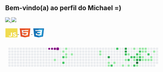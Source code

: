 ## Bem-vindo(a) ao perfil do Michael =)

 <div>
   <a href="https://github.com/assis74">
   <img height="180em" src="https://github-readme-stats.vercel.app/api?username=assis74&show_icons=true&theme=tokyonight&include_all_commits=true&count_private=true"/>
   <img height="180em" src="https://github-readme-stats.vercel.app/api/top-langs/?username=assis74&layout=compact&langs_count=6&theme=tokyonight"/>
</div>
    
<div style="display: inline_block"><br>
  <img align="center" alt="Js" height="30" width="40" src="https://raw.githubusercontent.com/devicons/devicon/master/icons/javascript/javascript-plain.svg">
  <img align="center" alt="HTML" height="30" width="40" src="https://raw.githubusercontent.com/devicons/devicon/master/icons/html5/html5-original.svg">
  <img align="center" alt="CSS" height="30" width="40" src="https://raw.githubusercontent.com/devicons/devicon/master/icons/css3/css3-original.svg">
</div>
 
<svg viewBox="-16 -32 880 192" width="880" height="192" xmlns="http://www.w3.org/2000/svg"><style>@keyframes c0{12.28%{fill:var(--c1)}12.3%,to{fill:var(--ce)}}@keyframes c1{7.63%{fill:var(--c1)}7.65%,to{fill:var(--ce)}}@keyframes c2{69.43%{fill:var(--c2)}69.45%,to{fill:var(--ce)}}@keyframes c3{70.09%{fill:var(--c2)}70.11%,to{fill:var(--ce)}}@keyframes c4{6.97%{fill:var(--c1)}6.99%,to{fill:var(--ce)}}@keyframes c5{8.3%{fill:var(--c1)}8.32%,to{fill:var(--ce)}}@keyframes c6{8.63%{fill:var(--c1)}8.65%,to{fill:var(--ce)}}@keyframes c7{9.62%{fill:var(--c1)}9.64%,to{fill:var(--ce)}}@keyframes c8{18.59%{fill:var(--c1)}18.61%,to{fill:var(--ce)}}@keyframes c9{18.26%{fill:var(--c1)}18.28%,to{fill:var(--ce)}}@keyframes ca{76.07%{fill:var(--c3)}76.09%,to{fill:var(--ce)}}@keyframes cb{20.92%{fill:var(--c1)}20.94%,to{fill:var(--ce)}}@keyframes cc{21.25%{fill:var(--c1)}21.27%,to{fill:var(--ce)}}@keyframes cd{53.48%{fill:var(--c2)}53.5%,to{fill:var(--ce)}}@keyframes ce{22.91%{fill:var(--c1)}22.93%,to{fill:var(--ce)}}@keyframes cf{50.82%{fill:var(--c2)}50.84%,to{fill:var(--ce)}}@keyframes cg{24.24%{fill:var(--c1)}24.26%,to{fill:var(--ce)}}@keyframes ch{79.06%{fill:var(--c3)}79.08%,to{fill:var(--ce)}}@keyframes ci{78.73%{fill:var(--c3)}78.75%,to{fill:var(--ce)}}@keyframes cj{49.16%{fill:var(--c2)}49.18%,to{fill:var(--ce)}}@keyframes ck{25.9%{fill:var(--c1)}25.92%,to{fill:var(--ce)}}@keyframes cl{26.9%{fill:var(--c1)}26.92%,to{fill:var(--ce)}}@keyframes cm{48.16%{fill:var(--c2)}48.18%,to{fill:var(--ce)}}@keyframes cn{24.91%{fill:var(--c1)}24.93%,to{fill:var(--ce)}}@keyframes co{47.5%{fill:var(--c2)}47.52%,to{fill:var(--ce)}}@keyframes cp{28.23%{fill:var(--c1)}28.25%,to{fill:var(--ce)}}@keyframes cq{47.17%{fill:var(--c2)}47.19%,to{fill:var(--ce)}}@keyframes cr{39.52%{fill:var(--c1)}39.54%,to{fill:var(--ce)}}@keyframes cs{56.14%{fill:var(--c2)}56.16%,to{fill:var(--ce)}}@keyframes ct{46.5%{fill:var(--c2)}46.52%,to{fill:var(--ce)}}@keyframes cu{46.17%{fill:var(--c1)}46.19%,to{fill:var(--ce)}}@keyframes cv{81.72%{fill:var(--c3)}81.74%,to{fill:var(--ce)}}@keyframes cw{82.71%{fill:var(--c4)}82.73%,to{fill:var(--ce)}}@keyframes cx{37.2%{fill:var(--c1)}37.22%,to{fill:var(--ce)}}@keyframes cy{28.89%{fill:var(--c1)}28.91%,to{fill:var(--ce)}}@keyframes cz{44.51%{fill:var(--c2)}44.53%,to{fill:var(--ce)}}@keyframes c10{44.18%{fill:var(--c1)}44.2%,to{fill:var(--ce)}}@keyframes c11{45.84%{fill:var(--c2)}45.86%,to{fill:var(--ce)}}@keyframes c12{82.05%{fill:var(--c3)}82.07%,to{fill:var(--ce)}}@keyframes c13{29.23%{fill:var(--c1)}29.25%,to{fill:var(--ce)}}@keyframes c14{30.22%{fill:var(--c1)}30.24%,to{fill:var(--ce)}}@keyframes c15{30.89%{fill:var(--c1)}30.91%,to{fill:var(--ce)}}@keyframes c16{31.22%{fill:var(--c1)}31.24%,to{fill:var(--ce)}}@keyframes c17{29.56%{fill:var(--c1)}29.58%,to{fill:var(--ce)}}@keyframes c18{29.89%{fill:var(--c1)}29.91%,to{fill:var(--ce)}}@keyframes c19{31.55%{fill:var(--c1)}31.57%,to{fill:var(--ce)}}@keyframes c1a{59.13%{fill:var(--c2)}59.15%,to{fill:var(--ce)}}@keyframes c1b{31.88%{fill:var(--c1)}31.9%,to{fill:var(--ce)}}@keyframes c1c{32.55%{fill:var(--c1)}32.57%,to{fill:var(--ce)}}@keyframes c1d{32.22%{fill:var(--c1)}32.24%,to{fill:var(--ce)}}@keyframes c1e{33.54%{fill:var(--c1)}33.56%,to{fill:var(--ce)}}@keyframes u0{6.97%{transform:scale(0,1)}6.99%,7.63%{transform:scale(.03,1)}7.65%,8.3%{transform:scale(.06,1)}8.32%,8.63%{transform:scale(.1,1)}8.65%,9.62%{transform:scale(.13,1)}12.28%,9.64%{transform:scale(.16,1)}12.3%,18.26%{transform:scale(.19,1)}18.28%,18.59%{transform:scale(.23,1)}18.61%,20.92%{transform:scale(.26,1)}20.94%,21.25%{transform:scale(.29,1)}21.27%,22.91%{transform:scale(.32,1)}22.93%,24.24%{transform:scale(.35,1)}24.26%,24.91%{transform:scale(.39,1)}24.93%,25.9%{transform:scale(.42,1)}25.92%,26.9%{transform:scale(.45,1)}26.92%,28.23%{transform:scale(.48,1)}28.25%,28.89%{transform:scale(.52,1)}28.91%,29.23%{transform:scale(.55,1)}29.25%,29.56%{transform:scale(.58,1)}29.58%,29.89%{transform:scale(.61,1)}29.91%,30.22%{transform:scale(.65,1)}30.24%,30.89%{transform:scale(.68,1)}30.91%,31.22%{transform:scale(.71,1)}31.24%,31.55%{transform:scale(.74,1)}31.57%,31.88%{transform:scale(.77,1)}31.9%,32.22%{transform:scale(.81,1)}32.24%,32.55%{transform:scale(.84,1)}32.57%,33.54%{transform:scale(.87,1)}33.56%,37.2%{transform:scale(.9,1)}37.22%,39.52%{transform:scale(.94,1)}39.54%,44.18%{transform:scale(.97,1)}44.2%,to{transform:scale(1,1)}}@keyframes u1{44.51%{transform:scale(0,1)}44.53%,45.84%{transform:scale(.5,1)}45.86%,to{transform:scale(1,1)}}@keyframes u2{46.17%{transform:scale(0,1)}46.19%,to{transform:scale(1,1)}}@keyframes u3{46.5%{transform:scale(0,1)}46.52%,47.17%{transform:scale(.09,1)}47.19%,47.5%{transform:scale(.18,1)}47.52%,48.16%{transform:scale(.27,1)}48.18%,49.16%{transform:scale(.36,1)}49.18%,50.82%{transform:scale(.45,1)}50.84%,53.48%{transform:scale(.55,1)}53.5%,56.14%{transform:scale(.64,1)}56.16%,59.13%{transform:scale(.73,1)}59.15%,69.43%{transform:scale(.82,1)}69.45%,70.09%{transform:scale(.91,1)}70.11%,to{transform:scale(1,1)}}@keyframes u4{76.07%{transform:scale(0,1)}76.09%,78.73%{transform:scale(.2,1)}78.75%,79.06%{transform:scale(.4,1)}79.08%,81.72%{transform:scale(.6,1)}81.74%,82.05%{transform:scale(.8,1)}82.07%,to{transform:scale(1,1)}}@keyframes u5{82.71%{transform:scale(0,1)}82.73%,to{transform:scale(1,1)}}@keyframes s0{0%,99.67%{transform:translate(0,-16px)}.33%{transform:translate(0,0)}6.98%{transform:translate(320px,0)}7.31%{transform:translate(320px,16px)}7.64%{transform:translate(304px,16px)}69.1%,7.97%{transform:translate(304px,32px)}8.31%{transform:translate(320px,32px)}8.64%{transform:translate(320px,48px)}9.3%{transform:translate(352px,48px)}9.63%{transform:translate(352px,32px)}11.63%{transform:translate(256px,32px)}12.29%{transform:translate(256px,64px)}17.61%{transform:translate(512px,64px)}18.6%{transform:translate(512px,16px)}19.27%{transform:translate(544px,16px)}20.27%{transform:translate(544px,64px)}20.6%{transform:translate(560px,64px)}21.26%{transform:translate(560px,96px)}21.59%{transform:translate(544px,96px)}21.93%{transform:translate(544px,80px)}23.92%{transform:translate(640px,80px)}24.25%{transform:translate(640px,96px)}24.92%{transform:translate(672px,96px)}25.25%{transform:translate(672px,80px)}25.58%{transform:translate(656px,80px)}26.25%,78.07%{transform:translate(656px,48px)}26.58%,47.84%{transform:translate(672px,48px)}26.91%{transform:translate(672px,32px)}27.57%,46.84%{transform:translate(704px,32px)}28.24%{transform:translate(704px,0)}29.57%{transform:translate(768px,0)}29.9%{transform:translate(768px,16px)}30.23%,34.88%,44.85%{transform:translate(752px,16px)}31.23%{transform:translate(752px,64px)}32.23%{transform:translate(800px,64px)}32.56%{transform:translate(800px,48px)}32.89%{transform:translate(816px,48px)}33.55%{transform:translate(816px,16px)}36.21%,42.86%{transform:translate(752px,80px)}36.54%,42.52%,82.39%{transform:translate(736px,80px)}36.88%,42.19%{transform:translate(736px,96px)}37.21%,41.86%{transform:translate(720px,96px)}37.54%,41.53%{transform:translate(720px,112px)}38.21%,40.86%{transform:translate(688px,112px)}38.87%{transform:translate(688px,80px)}39.2%{transform:translate(704px,80px)}39.53%{transform:translate(704px,64px)}39.87%{transform:translate(688px,64px)}43.85%{transform:translate(752px,32px)}44.19%{transform:translate(736px,32px)}44.52%{transform:translate(736px,16px)}45.51%{transform:translate(752px,48px)}46.18%{transform:translate(720px,48px)}46.51%{transform:translate(720px,32px)}47.18%{transform:translate(704px,48px)}48.17%{transform:translate(672px,64px)}48.5%{transform:translate(656px,64px)}49.17%{transform:translate(656px,32px)}49.5%{transform:translate(640px,32px)}50.17%{transform:translate(640px,0)}51.5%{transform:translate(576px,0)}53.49%{transform:translate(576px,96px)}57.81%{transform:translate(784px,96px)}59.14%{transform:translate(784px,32px)}70.1%{transform:translate(304px,80px)}75.42%{transform:translate(560px,80px)}76.08%{transform:translate(560px,48px)}79.07%{transform:translate(656px,0)}80.4%{transform:translate(720px,0)}81.73%{transform:translate(720px,64px)}82.06%{transform:translate(736px,64px)}93.36%{transform:translate(208px,80px)}93.69%{transform:translate(208px,64px)}94.35%{transform:translate(176px,64px)}94.68%{transform:translate(176px,48px)}95.35%{transform:translate(144px,48px)}96.01%{transform:translate(144px,16px)}96.35%{transform:translate(128px,16px)}96.68%{transform:translate(128px,0)}97.67%{transform:translate(80px,0)}98.01%{transform:translate(80px,-16px)}}@keyframes s1{0%,99.67%{transform:translate(16px,-16px)}.33%{transform:translate(0,-16px)}.66%{transform:translate(0,0)}7.31%{transform:translate(320px,0)}7.64%{transform:translate(320px,16px)}7.97%{transform:translate(304px,16px)}69.44%,8.31%{transform:translate(304px,32px)}8.64%{transform:translate(320px,32px)}8.97%{transform:translate(320px,48px)}9.63%{transform:translate(352px,48px)}9.97%{transform:translate(352px,32px)}11.96%{transform:translate(256px,32px)}12.62%{transform:translate(256px,64px)}17.94%{transform:translate(512px,64px)}18.94%{transform:translate(512px,16px)}19.6%{transform:translate(544px,16px)}20.6%{transform:translate(544px,64px)}20.93%{transform:translate(560px,64px)}21.59%{transform:translate(560px,96px)}21.93%{transform:translate(544px,96px)}22.26%{transform:translate(544px,80px)}24.25%{transform:translate(640px,80px)}24.58%{transform:translate(640px,96px)}25.25%{transform:translate(672px,96px)}25.58%{transform:translate(672px,80px)}25.91%{transform:translate(656px,80px)}26.58%,78.41%{transform:translate(656px,48px)}26.91%,48.17%{transform:translate(672px,48px)}27.24%{transform:translate(672px,32px)}27.91%,47.18%{transform:translate(704px,32px)}28.57%{transform:translate(704px,0)}29.9%{transform:translate(768px,0)}30.23%{transform:translate(768px,16px)}30.56%,35.22%,45.18%{transform:translate(752px,16px)}31.56%{transform:translate(752px,64px)}32.56%{transform:translate(800px,64px)}32.89%{transform:translate(800px,48px)}33.22%{transform:translate(816px,48px)}33.89%{transform:translate(816px,16px)}36.54%,43.19%{transform:translate(752px,80px)}36.88%,42.86%,82.72%{transform:translate(736px,80px)}37.21%,42.52%{transform:translate(736px,96px)}37.54%,42.19%{transform:translate(720px,96px)}37.87%,41.86%{transform:translate(720px,112px)}38.54%,41.2%{transform:translate(688px,112px)}39.2%{transform:translate(688px,80px)}39.53%{transform:translate(704px,80px)}39.87%{transform:translate(704px,64px)}40.2%{transform:translate(688px,64px)}44.19%{transform:translate(752px,32px)}44.52%{transform:translate(736px,32px)}44.85%{transform:translate(736px,16px)}45.85%{transform:translate(752px,48px)}46.51%{transform:translate(720px,48px)}46.84%{transform:translate(720px,32px)}47.51%{transform:translate(704px,48px)}48.5%{transform:translate(672px,64px)}48.84%{transform:translate(656px,64px)}49.5%{transform:translate(656px,32px)}49.83%{transform:translate(640px,32px)}50.5%{transform:translate(640px,0)}51.83%{transform:translate(576px,0)}53.82%{transform:translate(576px,96px)}58.14%{transform:translate(784px,96px)}59.47%{transform:translate(784px,32px)}70.43%{transform:translate(304px,80px)}75.75%{transform:translate(560px,80px)}76.41%{transform:translate(560px,48px)}79.4%{transform:translate(656px,0)}80.73%{transform:translate(720px,0)}82.06%{transform:translate(720px,64px)}82.39%{transform:translate(736px,64px)}93.69%{transform:translate(208px,80px)}94.02%{transform:translate(208px,64px)}94.68%{transform:translate(176px,64px)}95.02%{transform:translate(176px,48px)}95.68%{transform:translate(144px,48px)}96.35%{transform:translate(144px,16px)}96.68%{transform:translate(128px,16px)}97.01%{transform:translate(128px,0)}98.01%{transform:translate(80px,0)}98.34%{transform:translate(80px,-16px)}}@keyframes s2{0%,99.67%{transform:translate(32px,-16px)}.66%{transform:translate(0,-16px)}1%{transform:translate(0,0)}7.64%{transform:translate(320px,0)}7.97%{transform:translate(320px,16px)}8.31%{transform:translate(304px,16px)}69.77%,8.64%{transform:translate(304px,32px)}8.97%{transform:translate(320px,32px)}9.3%{transform:translate(320px,48px)}9.97%{transform:translate(352px,48px)}10.3%{transform:translate(352px,32px)}12.29%{transform:translate(256px,32px)}12.96%{transform:translate(256px,64px)}18.27%{transform:translate(512px,64px)}19.27%{transform:translate(512px,16px)}19.93%{transform:translate(544px,16px)}20.93%{transform:translate(544px,64px)}21.26%{transform:translate(560px,64px)}21.93%{transform:translate(560px,96px)}22.26%{transform:translate(544px,96px)}22.59%{transform:translate(544px,80px)}24.58%{transform:translate(640px,80px)}24.92%{transform:translate(640px,96px)}25.58%{transform:translate(672px,96px)}25.91%{transform:translate(672px,80px)}26.25%{transform:translate(656px,80px)}26.91%,78.74%{transform:translate(656px,48px)}27.24%,48.5%{transform:translate(672px,48px)}27.57%{transform:translate(672px,32px)}28.24%,47.51%{transform:translate(704px,32px)}28.9%{transform:translate(704px,0)}30.23%{transform:translate(768px,0)}30.56%{transform:translate(768px,16px)}30.9%,35.55%,45.51%{transform:translate(752px,16px)}31.89%{transform:translate(752px,64px)}32.89%{transform:translate(800px,64px)}33.22%{transform:translate(800px,48px)}33.55%{transform:translate(816px,48px)}34.22%{transform:translate(816px,16px)}36.88%,43.52%{transform:translate(752px,80px)}37.21%,43.19%,83.06%{transform:translate(736px,80px)}37.54%,42.86%{transform:translate(736px,96px)}37.87%,42.52%{transform:translate(720px,96px)}38.21%,42.19%{transform:translate(720px,112px)}38.87%,41.53%{transform:translate(688px,112px)}39.53%{transform:translate(688px,80px)}39.87%{transform:translate(704px,80px)}40.2%{transform:translate(704px,64px)}40.53%{transform:translate(688px,64px)}44.52%{transform:translate(752px,32px)}44.85%{transform:translate(736px,32px)}45.18%{transform:translate(736px,16px)}46.18%{transform:translate(752px,48px)}46.84%{transform:translate(720px,48px)}47.18%{transform:translate(720px,32px)}47.84%{transform:translate(704px,48px)}48.84%{transform:translate(672px,64px)}49.17%{transform:translate(656px,64px)}49.83%{transform:translate(656px,32px)}50.17%{transform:translate(640px,32px)}50.83%{transform:translate(640px,0)}52.16%{transform:translate(576px,0)}54.15%{transform:translate(576px,96px)}58.47%{transform:translate(784px,96px)}59.8%{transform:translate(784px,32px)}70.76%{transform:translate(304px,80px)}76.08%{transform:translate(560px,80px)}76.74%{transform:translate(560px,48px)}79.73%{transform:translate(656px,0)}81.06%{transform:translate(720px,0)}82.39%{transform:translate(720px,64px)}82.72%{transform:translate(736px,64px)}94.02%{transform:translate(208px,80px)}94.35%{transform:translate(208px,64px)}95.02%{transform:translate(176px,64px)}95.35%{transform:translate(176px,48px)}96.01%{transform:translate(144px,48px)}96.68%{transform:translate(144px,16px)}97.01%{transform:translate(128px,16px)}97.34%{transform:translate(128px,0)}98.34%{transform:translate(80px,0)}98.67%{transform:translate(80px,-16px)}}@keyframes s3{0%,99.67%{transform:translate(48px,-16px)}1%{transform:translate(0,-16px)}1.33%{transform:translate(0,0)}7.97%{transform:translate(320px,0)}8.31%{transform:translate(320px,16px)}8.64%{transform:translate(304px,16px)}70.1%,8.97%{transform:translate(304px,32px)}9.3%{transform:translate(320px,32px)}9.63%{transform:translate(320px,48px)}10.3%{transform:translate(352px,48px)}10.63%{transform:translate(352px,32px)}12.62%{transform:translate(256px,32px)}13.29%{transform:translate(256px,64px)}18.6%{transform:translate(512px,64px)}19.6%{transform:translate(512px,16px)}20.27%{transform:translate(544px,16px)}21.26%{transform:translate(544px,64px)}21.59%{transform:translate(560px,64px)}22.26%{transform:translate(560px,96px)}22.59%{transform:translate(544px,96px)}22.92%{transform:translate(544px,80px)}24.92%{transform:translate(640px,80px)}25.25%{transform:translate(640px,96px)}25.91%{transform:translate(672px,96px)}26.25%{transform:translate(672px,80px)}26.58%{transform:translate(656px,80px)}27.24%,79.07%{transform:translate(656px,48px)}27.57%,48.84%{transform:translate(672px,48px)}27.91%{transform:translate(672px,32px)}28.57%,47.84%{transform:translate(704px,32px)}29.24%{transform:translate(704px,0)}30.56%{transform:translate(768px,0)}30.9%{transform:translate(768px,16px)}31.23%,35.88%,45.85%{transform:translate(752px,16px)}32.23%{transform:translate(752px,64px)}33.22%{transform:translate(800px,64px)}33.55%{transform:translate(800px,48px)}33.89%{transform:translate(816px,48px)}34.55%{transform:translate(816px,16px)}37.21%,43.85%{transform:translate(752px,80px)}37.54%,43.52%,83.39%{transform:translate(736px,80px)}37.87%,43.19%{transform:translate(736px,96px)}38.21%,42.86%{transform:translate(720px,96px)}38.54%,42.52%{transform:translate(720px,112px)}39.2%,41.86%{transform:translate(688px,112px)}39.87%{transform:translate(688px,80px)}40.2%{transform:translate(704px,80px)}40.53%{transform:translate(704px,64px)}40.86%{transform:translate(688px,64px)}44.85%{transform:translate(752px,32px)}45.18%{transform:translate(736px,32px)}45.51%{transform:translate(736px,16px)}46.51%{transform:translate(752px,48px)}47.18%{transform:translate(720px,48px)}47.51%{transform:translate(720px,32px)}48.17%{transform:translate(704px,48px)}49.17%{transform:translate(672px,64px)}49.5%{transform:translate(656px,64px)}50.17%{transform:translate(656px,32px)}50.5%{transform:translate(640px,32px)}51.16%{transform:translate(640px,0)}52.49%{transform:translate(576px,0)}54.49%{transform:translate(576px,96px)}58.8%{transform:translate(784px,96px)}60.13%{transform:translate(784px,32px)}71.1%{transform:translate(304px,80px)}76.41%{transform:translate(560px,80px)}77.08%{transform:translate(560px,48px)}80.07%{transform:translate(656px,0)}81.4%{transform:translate(720px,0)}82.72%{transform:translate(720px,64px)}83.06%{transform:translate(736px,64px)}94.35%{transform:translate(208px,80px)}94.68%{transform:translate(208px,64px)}95.35%{transform:translate(176px,64px)}95.68%{transform:translate(176px,48px)}96.35%{transform:translate(144px,48px)}97.01%{transform:translate(144px,16px)}97.34%{transform:translate(128px,16px)}97.67%{transform:translate(128px,0)}98.67%{transform:translate(80px,0)}99%{transform:translate(80px,-16px)}}:root{--cb:#1b1f230a;--cs:purple;--ce:#ebedf0;--c0:#ebedf0;--c1:#9be9a8;--c2:#40c463;--c3:#30a14e;--c4:#216e39}@media (prefers-color-scheme:dark){:root{--cb:#1b1f230a;--cs:purple;--ce:#161b22;--c1:#01311f;--c2:#034525;--c3:#0f6d31;--c4:#00c647}}.c{shape-rendering:geometricPrecision;rx:2;ry:2;fill:var(--ce);stroke-width:1px;stroke:var(--cb);animation:none 30100ms linear infinite}.c.c0,.c.c1{fill:var(--c1);animation-name:c0}.c.c1{animation-name:c1}.c.c2,.c.c3{fill:var(--c2);animation-name:c2}.c.c3{animation-name:c3}.c.c4,.c.c5,.c.c6{fill:var(--c1);animation-name:c4}.c.c5,.c.c6{animation-name:c5}.c.c6{animation-name:c6}.c.c7,.c.c8,.c.c9{fill:var(--c1);animation-name:c7}.c.c8,.c.c9{animation-name:c8}.c.c9{animation-name:c9}.c.ca{fill:var(--c3);animation-name:ca}.c.cb,.c.cc{fill:var(--c1);animation-name:cb}.c.cc{animation-name:cc}.c.cd{fill:var(--c2);animation-name:cd}.c.ce{fill:var(--c1);animation-name:ce}.c.cf{fill:var(--c2);animation-name:cf}.c.cg{fill:var(--c1);animation-name:cg}.c.ch,.c.ci{fill:var(--c3);animation-name:ch}.c.ci{animation-name:ci}.c.cj{fill:var(--c2);animation-name:cj}.c.ck,.c.cl{fill:var(--c1);animation-name:ck}.c.cl{animation-name:cl}.c.cm{fill:var(--c2);animation-name:cm}.c.cn{fill:var(--c1);animation-name:cn}.c.co{fill:var(--c2);animation-name:co}.c.cp{fill:var(--c1);animation-name:cp}.c.cq{fill:var(--c2);animation-name:cq}.c.cr{fill:var(--c1);animation-name:cr}.c.cs,.c.ct{fill:var(--c2);animation-name:cs}.c.ct{animation-name:ct}.c.cu{fill:var(--c1);animation-name:cu}.c.cv{fill:var(--c3);animation-name:cv}.c.cw{fill:var(--c4);animation-name:cw}.c.cx,.c.cy{fill:var(--c1);animation-name:cx}.c.cy{animation-name:cy}.c.cz{fill:var(--c2);animation-name:cz}.c.c10{fill:var(--c1);animation-name:c10}.c.c11{fill:var(--c2);animation-name:c11}.c.c12{fill:var(--c3);animation-name:c12}.c.c13{fill:var(--c1);animation-name:c13}.c.c14,.c.c15,.c.c16{fill:var(--c1);animation-name:c14}.c.c15,.c.c16{animation-name:c15}.c.c16{animation-name:c16}.c.c17,.c.c18,.c.c19{fill:var(--c1);animation-name:c17}.c.c18,.c.c19{animation-name:c18}.c.c19{animation-name:c19}.c.c1a{fill:var(--c2);animation-name:c1a}.c.c1b{fill:var(--c1);animation-name:c1b}.c.c1c,.c.c1d,.c.c1e{fill:var(--c1);animation-name:c1c}.c.c1d,.c.c1e{animation-name:c1d}.c.c1e{animation-name:c1e}.s,.u{animation:none linear 30100ms infinite}.u,.u.u0{transform-origin:0 0}.u{transform:scale(0,1)}.u.u0{fill:var(--c1);animation-name:u0}.u.u1{fill:var(--c2);animation-name:u1;transform-origin:515.5px 0}.u.u2{fill:var(--c1);animation-name:u2;transform-origin:548.7px 0}.u.u3{fill:var(--c2);animation-name:u3;transform-origin:565.3px 0}.u.u4{fill:var(--c3);animation-name:u4;transform-origin:748.2px 0}.u.u5{fill:var(--c4);animation-name:u5;transform-origin:831.4px 0}.s{shape-rendering:geometricPrecision;fill:var(--cs)}.s.s0{transform:translate(0,-16px);animation-name:s0}.s.s1{transform:translate(16px,-16px);animation-name:s1}.s.s2{transform:translate(32px,-16px);animation-name:s2}.s.s3{transform:translate(48px,-16px);animation-name:s3}</style><rect class="c" x="2" y="2" width="12" height="12"/><rect class="c" x="2" y="18" width="12" height="12"/><rect class="c" x="2" y="34" width="12" height="12"/><rect class="c" x="2" y="50" width="12" height="12"/><rect class="c" x="2" y="66" width="12" height="12"/><rect class="c" x="2" y="82" width="12" height="12"/><rect class="c" x="2" y="98" width="12" height="12"/><rect class="c" x="18" y="2" width="12" height="12"/><rect class="c" x="18" y="18" width="12" height="12"/><rect class="c" x="18" y="34" width="12" height="12"/><rect class="c" x="18" y="50" width="12" height="12"/><rect class="c" x="18" y="66" width="12" height="12"/><rect class="c" x="18" y="82" width="12" height="12"/><rect class="c" x="18" y="98" width="12" height="12"/><rect class="c" x="34" y="2" width="12" height="12"/><rect class="c" x="34" y="18" width="12" height="12"/><rect class="c" x="34" y="34" width="12" height="12"/><rect class="c" x="34" y="50" width="12" height="12"/><rect class="c" x="34" y="66" width="12" height="12"/><rect class="c" x="34" y="82" width="12" height="12"/><rect class="c" x="34" y="98" width="12" height="12"/><rect class="c" x="50" y="2" width="12" height="12"/><rect class="c" x="50" y="18" width="12" height="12"/><rect class="c" x="50" y="34" width="12" height="12"/><rect class="c" x="50" y="50" width="12" height="12"/><rect class="c" x="50" y="66" width="12" height="12"/><rect class="c" x="50" y="82" width="12" height="12"/><rect class="c" x="50" y="98" width="12" height="12"/><rect class="c" x="66" y="2" width="12" height="12"/><rect class="c" x="66" y="18" width="12" height="12"/><rect class="c" x="66" y="34" width="12" height="12"/><rect class="c" x="66" y="50" width="12" height="12"/><rect class="c" x="66" y="66" width="12" height="12"/><rect class="c" x="66" y="82" width="12" height="12"/><rect class="c" x="66" y="98" width="12" height="12"/><rect class="c" x="82" y="2" width="12" height="12"/><rect class="c" x="82" y="18" width="12" height="12"/><rect class="c" x="82" y="34" width="12" height="12"/><rect class="c" x="82" y="50" width="12" height="12"/><rect class="c" x="82" y="66" width="12" height="12"/><rect class="c" x="82" y="82" width="12" height="12"/><rect class="c" x="82" y="98" width="12" height="12"/><rect class="c" x="98" y="2" width="12" height="12"/><rect class="c" x="98" y="18" width="12" height="12"/><rect class="c" x="98" y="34" width="12" height="12"/><rect class="c" x="98" y="50" width="12" height="12"/><rect class="c" x="98" y="66" width="12" height="12"/><rect class="c" x="98" y="82" width="12" height="12"/><rect class="c" x="98" y="98" width="12" height="12"/><rect class="c" x="114" y="2" width="12" height="12"/><rect class="c" x="114" y="18" width="12" height="12"/><rect class="c" x="114" y="34" width="12" height="12"/><rect class="c" x="114" y="50" width="12" height="12"/><rect class="c" x="114" y="66" width="12" height="12"/><rect class="c" x="114" y="82" width="12" height="12"/><rect class="c" x="114" y="98" width="12" height="12"/><rect class="c" x="130" y="2" width="12" height="12"/><rect class="c" x="130" y="18" width="12" height="12"/><rect class="c" x="130" y="34" width="12" height="12"/><rect class="c" x="130" y="50" width="12" height="12"/><rect class="c" x="130" y="66" width="12" height="12"/><rect class="c" x="130" y="82" width="12" height="12"/><rect class="c" x="130" y="98" width="12" height="12"/><rect class="c" x="146" y="2" width="12" height="12"/><rect class="c" x="146" y="18" width="12" height="12"/><rect class="c" x="146" y="34" width="12" height="12"/><rect class="c" x="146" y="50" width="12" height="12"/><rect class="c" x="146" y="66" width="12" height="12"/><rect class="c" x="146" y="82" width="12" height="12"/><rect class="c" x="146" y="98" width="12" height="12"/><rect class="c" x="162" y="2" width="12" height="12"/><rect class="c" x="162" y="18" width="12" height="12"/><rect class="c" x="162" y="34" width="12" height="12"/><rect class="c" x="162" y="50" width="12" height="12"/><rect class="c" x="162" y="66" width="12" height="12"/><rect class="c" x="162" y="82" width="12" height="12"/><rect class="c" x="162" y="98" width="12" height="12"/><rect class="c" x="178" y="2" width="12" height="12"/><rect class="c" x="178" y="18" width="12" height="12"/><rect class="c" x="178" y="34" width="12" height="12"/><rect class="c" x="178" y="50" width="12" height="12"/><rect class="c" x="178" y="66" width="12" height="12"/><rect class="c" x="178" y="82" width="12" height="12"/><rect class="c" x="178" y="98" width="12" height="12"/><rect class="c" x="194" y="2" width="12" height="12"/><rect class="c" x="194" y="18" width="12" height="12"/><rect class="c" x="194" y="34" width="12" height="12"/><rect class="c" x="194" y="50" width="12" height="12"/><rect class="c" x="194" y="66" width="12" height="12"/><rect class="c" x="194" y="82" width="12" height="12"/><rect class="c" x="194" y="98" width="12" height="12"/><rect class="c" x="210" y="2" width="12" height="12"/><rect class="c" x="210" y="18" width="12" height="12"/><rect class="c" x="210" y="34" width="12" height="12"/><rect class="c" x="210" y="50" width="12" height="12"/><rect class="c" x="210" y="66" width="12" height="12"/><rect class="c" x="210" y="82" width="12" height="12"/><rect class="c" x="210" y="98" width="12" height="12"/><rect class="c" x="226" y="2" width="12" height="12"/><rect class="c" x="226" y="18" width="12" height="12"/><rect class="c" x="226" y="34" width="12" height="12"/><rect class="c" x="226" y="50" width="12" height="12"/><rect class="c" x="226" y="66" width="12" height="12"/><rect class="c" x="226" y="82" width="12" height="12"/><rect class="c" x="226" y="98" width="12" height="12"/><rect class="c" x="242" y="2" width="12" height="12"/><rect class="c" x="242" y="18" width="12" height="12"/><rect class="c" x="242" y="34" width="12" height="12"/><rect class="c" x="242" y="50" width="12" height="12"/><rect class="c" x="242" y="66" width="12" height="12"/><rect class="c" x="242" y="82" width="12" height="12"/><rect class="c" x="242" y="98" width="12" height="12"/><rect class="c" x="258" y="2" width="12" height="12"/><rect class="c" x="258" y="18" width="12" height="12"/><rect class="c" x="258" y="34" width="12" height="12"/><rect class="c" x="258" y="50" width="12" height="12"/><rect class="c c0" x="258" y="66" width="12" height="12"/><rect class="c" x="258" y="82" width="12" height="12"/><rect class="c" x="258" y="98" width="12" height="12"/><rect class="c" x="274" y="2" width="12" height="12"/><rect class="c" x="274" y="18" width="12" height="12"/><rect class="c" x="274" y="34" width="12" height="12"/><rect class="c" x="274" y="50" width="12" height="12"/><rect class="c" x="274" y="66" width="12" height="12"/><rect class="c" x="274" y="82" width="12" height="12"/><rect class="c" x="274" y="98" width="12" height="12"/><rect class="c" x="290" y="2" width="12" height="12"/><rect class="c" x="290" y="18" width="12" height="12"/><rect class="c" x="290" y="34" width="12" height="12"/><rect class="c" x="290" y="50" width="12" height="12"/><rect class="c" x="290" y="66" width="12" height="12"/><rect class="c" x="290" y="82" width="12" height="12"/><rect class="c" x="290" y="98" width="12" height="12"/><rect class="c" x="306" y="2" width="12" height="12"/><rect class="c c1" x="306" y="18" width="12" height="12"/><rect class="c" x="306" y="34" width="12" height="12"/><rect class="c c2" x="306" y="50" width="12" height="12"/><rect class="c" x="306" y="66" width="12" height="12"/><rect class="c c3" x="306" y="82" width="12" height="12"/><rect class="c" x="306" y="98" width="12" height="12"/><rect class="c c4" x="322" y="2" width="12" height="12"/><rect class="c" x="322" y="18" width="12" height="12"/><rect class="c c5" x="322" y="34" width="12" height="12"/><rect class="c c6" x="322" y="50" width="12" height="12"/><rect class="c" x="322" y="66" width="12" height="12"/><rect class="c" x="322" y="82" width="12" height="12"/><rect class="c" x="322" y="98" width="12" height="12"/><rect class="c" x="338" y="2" width="12" height="12"/><rect class="c" x="338" y="18" width="12" height="12"/><rect class="c" x="338" y="34" width="12" height="12"/><rect class="c" x="338" y="50" width="12" height="12"/><rect class="c" x="338" y="66" width="12" height="12"/><rect class="c" x="338" y="82" width="12" height="12"/><rect class="c" x="338" y="98" width="12" height="12"/><rect class="c" x="354" y="2" width="12" height="12"/><rect class="c" x="354" y="18" width="12" height="12"/><rect class="c c7" x="354" y="34" width="12" height="12"/><rect class="c" x="354" y="50" width="12" height="12"/><rect class="c" x="354" y="66" width="12" height="12"/><rect class="c" x="354" y="82" width="12" height="12"/><rect class="c" x="354" y="98" width="12" height="12"/><rect class="c" x="370" y="2" width="12" height="12"/><rect class="c" x="370" y="18" width="12" height="12"/><rect class="c" x="370" y="34" width="12" height="12"/><rect class="c" x="370" y="50" width="12" height="12"/><rect class="c" x="370" y="66" width="12" height="12"/><rect class="c" x="370" y="82" width="12" height="12"/><rect class="c" x="370" y="98" width="12" height="12"/><rect class="c" x="386" y="2" width="12" height="12"/><rect class="c" x="386" y="18" width="12" height="12"/><rect class="c" x="386" y="34" width="12" height="12"/><rect class="c" x="386" y="50" width="12" height="12"/><rect class="c" x="386" y="66" width="12" height="12"/><rect class="c" x="386" y="82" width="12" height="12"/><rect class="c" x="386" y="98" width="12" height="12"/><rect class="c" x="402" y="2" width="12" height="12"/><rect class="c" x="402" y="18" width="12" height="12"/><rect class="c" x="402" y="34" width="12" height="12"/><rect class="c" x="402" y="50" width="12" height="12"/><rect class="c" x="402" y="66" width="12" height="12"/><rect class="c" x="402" y="82" width="12" height="12"/><rect class="c" x="402" y="98" width="12" height="12"/><rect class="c" x="418" y="2" width="12" height="12"/><rect class="c" x="418" y="18" width="12" height="12"/><rect class="c" x="418" y="34" width="12" height="12"/><rect class="c" x="418" y="50" width="12" height="12"/><rect class="c" x="418" y="66" width="12" height="12"/><rect class="c" x="418" y="82" width="12" height="12"/><rect class="c" x="418" y="98" width="12" height="12"/><rect class="c" x="434" y="2" width="12" height="12"/><rect class="c" x="434" y="18" width="12" height="12"/><rect class="c" x="434" y="34" width="12" height="12"/><rect class="c" x="434" y="50" width="12" height="12"/><rect class="c" x="434" y="66" width="12" height="12"/><rect class="c" x="434" y="82" width="12" height="12"/><rect class="c" x="434" y="98" width="12" height="12"/><rect class="c" x="450" y="2" width="12" height="12"/><rect class="c" x="450" y="18" width="12" height="12"/><rect class="c" x="450" y="34" width="12" height="12"/><rect class="c" x="450" y="50" width="12" height="12"/><rect class="c" x="450" y="66" width="12" height="12"/><rect class="c" x="450" y="82" width="12" height="12"/><rect class="c" x="450" y="98" width="12" height="12"/><rect class="c" x="466" y="2" width="12" height="12"/><rect class="c" x="466" y="18" width="12" height="12"/><rect class="c" x="466" y="34" width="12" height="12"/><rect class="c" x="466" y="50" width="12" height="12"/><rect class="c" x="466" y="66" width="12" height="12"/><rect class="c" x="466" y="82" width="12" height="12"/><rect class="c" x="466" y="98" width="12" height="12"/><rect class="c" x="482" y="2" width="12" height="12"/><rect class="c" x="482" y="18" width="12" height="12"/><rect class="c" x="482" y="34" width="12" height="12"/><rect class="c" x="482" y="50" width="12" height="12"/><rect class="c" x="482" y="66" width="12" height="12"/><rect class="c" x="482" y="82" width="12" height="12"/><rect class="c" x="482" y="98" width="12" height="12"/><rect class="c" x="498" y="2" width="12" height="12"/><rect class="c" x="498" y="18" width="12" height="12"/><rect class="c" x="498" y="34" width="12" height="12"/><rect class="c" x="498" y="50" width="12" height="12"/><rect class="c" x="498" y="66" width="12" height="12"/><rect class="c" x="498" y="82" width="12" height="12"/><rect class="c" x="498" y="98" width="12" height="12"/><rect class="c" x="514" y="2" width="12" height="12"/><rect class="c c8" x="514" y="18" width="12" height="12"/><rect class="c c9" x="514" y="34" width="12" height="12"/><rect class="c" x="514" y="50" width="12" height="12"/><rect class="c" x="514" y="66" width="12" height="12"/><rect class="c" x="514" y="82" width="12" height="12"/><rect class="c" x="514" y="98" width="12" height="12"/><rect class="c" x="530" y="2" width="12" height="12"/><rect class="c" x="530" y="18" width="12" height="12"/><rect class="c" x="530" y="34" width="12" height="12"/><rect class="c" x="530" y="50" width="12" height="12"/><rect class="c" x="530" y="66" width="12" height="12"/><rect class="c" x="530" y="82" width="12" height="12"/><rect class="c" x="530" y="98" width="12" height="12"/><rect class="c" x="546" y="2" width="12" height="12"/><rect class="c" x="546" y="18" width="12" height="12"/><rect class="c" x="546" y="34" width="12" height="12"/><rect class="c" x="546" y="50" width="12" height="12"/><rect class="c" x="546" y="66" width="12" height="12"/><rect class="c" x="546" y="82" width="12" height="12"/><rect class="c" x="546" y="98" width="12" height="12"/><rect class="c" x="562" y="2" width="12" height="12"/><rect class="c" x="562" y="18" width="12" height="12"/><rect class="c" x="562" y="34" width="12" height="12"/><rect class="c ca" x="562" y="50" width="12" height="12"/><rect class="c" x="562" y="66" width="12" height="12"/><rect class="c cb" x="562" y="82" width="12" height="12"/><rect class="c cc" x="562" y="98" width="12" height="12"/><rect class="c" x="578" y="2" width="12" height="12"/><rect class="c" x="578" y="18" width="12" height="12"/><rect class="c" x="578" y="34" width="12" height="12"/><rect class="c" x="578" y="50" width="12" height="12"/><rect class="c" x="578" y="66" width="12" height="12"/><rect class="c" x="578" y="82" width="12" height="12"/><rect class="c cd" x="578" y="98" width="12" height="12"/><rect class="c" x="594" y="2" width="12" height="12"/><rect class="c" x="594" y="18" width="12" height="12"/><rect class="c" x="594" y="34" width="12" height="12"/><rect class="c" x="594" y="50" width="12" height="12"/><rect class="c" x="594" y="66" width="12" height="12"/><rect class="c ce" x="594" y="82" width="12" height="12"/><rect class="c" x="594" y="98" width="12" height="12"/><rect class="c cf" x="610" y="2" width="12" height="12"/><rect class="c" x="610" y="18" width="12" height="12"/><rect class="c" x="610" y="34" width="12" height="12"/><rect class="c" x="610" y="50" width="12" height="12"/><rect class="c" x="610" y="66" width="12" height="12"/><rect class="c" x="610" y="82" width="12" height="12"/><rect class="c" x="610" y="98" width="12" height="12"/><rect class="c" x="626" y="2" width="12" height="12"/><rect class="c" x="626" y="18" width="12" height="12"/><rect class="c" x="626" y="34" width="12" height="12"/><rect class="c" x="626" y="50" width="12" height="12"/><rect class="c" x="626" y="66" width="12" height="12"/><rect class="c" x="626" y="82" width="12" height="12"/><rect class="c" x="626" y="98" width="12" height="12"/><rect class="c" x="642" y="2" width="12" height="12"/><rect class="c" x="642" y="18" width="12" height="12"/><rect class="c" x="642" y="34" width="12" height="12"/><rect class="c" x="642" y="50" width="12" height="12"/><rect class="c" x="642" y="66" width="12" height="12"/><rect class="c" x="642" y="82" width="12" height="12"/><rect class="c cg" x="642" y="98" width="12" height="12"/><rect class="c ch" x="658" y="2" width="12" height="12"/><rect class="c ci" x="658" y="18" width="12" height="12"/><rect class="c cj" x="658" y="34" width="12" height="12"/><rect class="c" x="658" y="50" width="12" height="12"/><rect class="c ck" x="658" y="66" width="12" height="12"/><rect class="c" x="658" y="82" width="12" height="12"/><rect class="c" x="658" y="98" width="12" height="12"/><rect class="c" x="674" y="2" width="12" height="12"/><rect class="c" x="674" y="18" width="12" height="12"/><rect class="c cl" x="674" y="34" width="12" height="12"/><rect class="c" x="674" y="50" width="12" height="12"/><rect class="c cm" x="674" y="66" width="12" height="12"/><rect class="c" x="674" y="82" width="12" height="12"/><rect class="c cn" x="674" y="98" width="12" height="12"/><rect class="c" x="690" y="2" width="12" height="12"/><rect class="c" x="690" y="18" width="12" height="12"/><rect class="c" x="690" y="34" width="12" height="12"/><rect class="c co" x="690" y="50" width="12" height="12"/><rect class="c" x="690" y="66" width="12" height="12"/><rect class="c" x="690" y="82" width="12" height="12"/><rect class="c" x="690" y="98" width="12" height="12"/><rect class="c cp" x="706" y="2" width="12" height="12"/><rect class="c" x="706" y="18" width="12" height="12"/><rect class="c" x="706" y="34" width="12" height="12"/><rect class="c cq" x="706" y="50" width="12" height="12"/><rect class="c cr" x="706" y="66" width="12" height="12"/><rect class="c" x="706" y="82" width="12" height="12"/><rect class="c cs" x="706" y="98" width="12" height="12"/><rect class="c" x="722" y="2" width="12" height="12"/><rect class="c" x="722" y="18" width="12" height="12"/><rect class="c ct" x="722" y="34" width="12" height="12"/><rect class="c cu" x="722" y="50" width="12" height="12"/><rect class="c cv" x="722" y="66" width="12" height="12"/><rect class="c cw" x="722" y="82" width="12" height="12"/><rect class="c cx" x="722" y="98" width="12" height="12"/><rect class="c cy" x="738" y="2" width="12" height="12"/><rect class="c cz" x="738" y="18" width="12" height="12"/><rect class="c c10" x="738" y="34" width="12" height="12"/><rect class="c c11" x="738" y="50" width="12" height="12"/><rect class="c c12" x="738" y="66" width="12" height="12"/><rect class="c" x="738" y="82" width="12" height="12"/><rect class="c" x="738" y="98" width="12" height="12"/><rect class="c c13" x="754" y="2" width="12" height="12"/><rect class="c c14" x="754" y="18" width="12" height="12"/><rect class="c" x="754" y="34" width="12" height="12"/><rect class="c c15" x="754" y="50" width="12" height="12"/><rect class="c c16" x="754" y="66" width="12" height="12"/><rect class="c" x="754" y="82" width="12" height="12"/><rect class="c" x="754" y="98" width="12" height="12"/><rect class="c c17" x="770" y="2" width="12" height="12"/><rect class="c c18" x="770" y="18" width="12" height="12"/><rect class="c" x="770" y="34" width="12" height="12"/><rect class="c" x="770" y="50" width="12" height="12"/><rect class="c c19" x="770" y="66" width="12" height="12"/><rect class="c" x="770" y="82" width="12" height="12"/><rect class="c" x="770" y="98" width="12" height="12"/><rect class="c" x="786" y="2" width="12" height="12"/><rect class="c" x="786" y="18" width="12" height="12"/><rect class="c c1a" x="786" y="34" width="12" height="12"/><rect class="c" x="786" y="50" width="12" height="12"/><rect class="c c1b" x="786" y="66" width="12" height="12"/><rect class="c" x="786" y="82" width="12" height="12"/><rect class="c" x="786" y="98" width="12" height="12"/><rect class="c" x="802" y="2" width="12" height="12"/><rect class="c" x="802" y="18" width="12" height="12"/><rect class="c" x="802" y="34" width="12" height="12"/><rect class="c c1c" x="802" y="50" width="12" height="12"/><rect class="c c1d" x="802" y="66" width="12" height="12"/><rect class="c" x="802" y="82" width="12" height="12"/><rect class="c" x="802" y="98" width="12" height="12"/><rect class="c" x="818" y="2" width="12" height="12"/><rect class="c c1e" x="818" y="18" width="12" height="12"/><rect class="c" x="818" y="34" width="12" height="12"/><rect class="c" x="818" y="50" width="12" height="12"/><rect class="c" x="818" y="66" width="12" height="12"/><rect class="c" x="818" y="82" width="12" height="12"/><rect class="c" x="818" y="98" width="12" height="12"/><rect class="c" x="834" y="2" width="12" height="12"/><rect class="c" x="834" y="18" width="12" height="12"/><rect class="c" x="834" y="34" width="12" height="12"/><rect class="c" x="834" y="50" width="12" height="12"/><rect class="c" x="834" y="66" width="12" height="12"/><rect class="c" x="834" y="82" width="12" height="12"/><rect class="u u0" height="12" width="516.1" x="0.0" y="144"/><rect class="u u1" height="12" width="33.9" x="515.5" y="144"/><rect class="u u2" height="12" width="17.2" x="548.7" y="144"/><rect class="u u3" height="12" width="183.5" x="565.3" y="144"/><rect class="u u4" height="12" width="83.7" x="748.2" y="144"/><rect class="u u5" height="12" width="17.2" x="831.4" y="144"/><rect class="s s0" x="0.8" y="0.8" width="14.4" height="14.4" rx="4.5" ry="4.5"/><rect class="s s1" x="1.8" y="1.8" width="12.3" height="12.3" rx="4.1" ry="4.1"/><rect class="s s2" x="2.6" y="2.6" width="10.8" height="10.8" rx="3.6" ry="3.6"/><rect class="s s3" x="3.0" y="3.0" width="9.9" height="9.9" rx="3.3" ry="3.3"/></svg>
